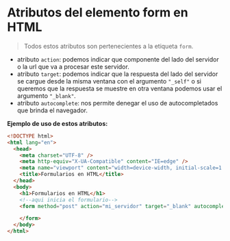 # Atributos del elemento form en HTML

> Todos estos atributos son pertenecientes a la etiqueta `form`.

* atributo `action`: podemos indicar que componente del lado del servidor o la url que va a procesar este servidor.
* atributo `target`: podemos indicar que la respuesta del lado del servidor se cargue desde la misma ventana con el argumento `"_self"` o si queremos que la respuesta se muestre en otra ventana podemos usar el argumento `"_blank"`.
* atributo `autocomplete`: nos permite denegar el uso de autocompletados que brinda el navegador.

**Ejemplo de uso de estos atributos:**

```html
<!DOCTYPE html>
<html lang="en">
  <head>
    <meta charset="UTF-8" />
    <meta http-equiv="X-UA-Compatible" content="IE=edge" />
    <meta name="viewport" content="width=device-width, initial-scale=1.0" />
    <title>Formularios en HTML</title>
  </head>
  <body>
    <h1>Formularios en HTML</h1>
    <!--aqui inicia el formulario-->
    <form method="post" action="mi_servidor" target="_blank" autocomplete="off">

    </form>
  </body>
</html>
```
